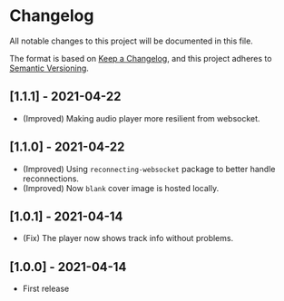 # Changelog

All notable changes to this project will be documented in this file.

The format is based on [Keep a Changelog](https://keepachangelog.com/en/1.0.0/),
and this project adheres to [Semantic Versioning](https://semver.org/spec/v2.0.0.html).

## [1.1.1] - 2021-04-22

- (Improved) Making audio player more resilient from websocket.

## [1.1.0] - 2021-04-22

- (Improved) Using `reconnecting-websocket` package to better handle reconnections.
- (Improved) Now `blank` cover image is hosted locally.

## [1.0.1] - 2021-04-14

- (Fix) The player now shows track info without problems.

## [1.0.0] - 2021-04-14

- First release
